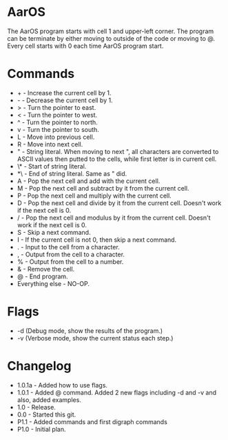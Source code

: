 # AarOS

The AarOS program starts with cell 1 and upper-left corner. The program can be terminate by either moving to outside of the code or moving to @. Every cell starts with 0 each time AarOS program start.

# Commands

* \+ - Increase the current cell by 1.
* \- - Decrease the current cell by 1.
* \> - Turn the pointer to east.
* < - Turn the pointer to west.
* ^ - Turn the pointer to north.
* v - Turn the pointer to south.
* L - Move into previous cell.
* R - Move into next cell.
* " - String literal. When moving to next ", all characters are converted to ASCII values then putted to the cells, while first letter is in current cell.
* \\* - Start of string literal.
* *\\ - End of string literal. Same as " did.
* A - Pop the next cell and add with the current cell.
* M - Pop the next cell and subtract by it from the current cell.
* P - Pop the next cell and multiply with the current cell.
* D - Pop the next cell and divide by it from the current cell. Doesn't work if the next cell is 0.
* / - Pop the next cell and modulus by it from the current cell. Doesn't work if the next cell is 0.
* S - Skip a next command.
* I - If the current cell is not 0, then skip a next command.
* . - Input to the cell from a character.
* , - Output from the cell to a character.
* % - Output from the cell to a number.
* & - Remove the cell.
* @ - End program.
* Everything else - NO-OP.

# Flags
* -d (Debug mode, show the results of the program.)
* -v (Verbose mode, show the current status each step.)

# Changelog
* 1.0.1a - Added how to use flags.
* 1.0.1 - Added @ command. Added 2 new flags including -d and -v and also, added examples.
* 1.0 - Release.
* 0.0 - Started this git.
* P1.1 - Added commands and first digraph commands
* P1.0 - Initial plan.
